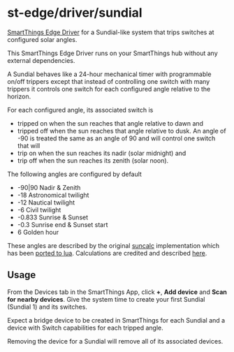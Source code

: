 # st-edge/driver/sundial

[SmartThings Edge Driver](https://community.smartthings.com/t/preview-smartthings-managed-edge-device-drivers)
for a Sundial-like system that trips switches at configured solar angles.

This SmartThings Edge Driver runs on your SmartThings hub without any external dependencies.

A Sundial behaves like a 24-hour mechanical timer with programmable on/off trippers except that
instead of controlling one switch with many trippers
it controls one switch for each configured angle relative to the horizon.

For each configured angle, its associated switch is
* tripped on when the sun reaches that angle relative to dawn and
* tripped off when the sun reaches that angle relative to dusk.
An angle of -90 is treated the same as an angle of 90 and will control one switch that will
* trip on when the sun reaches its nadir (solar midnight) and
* trip off when the sun reaches its zenith (solar noon).

The following angles are configured by default

* -90|90	Nadir & Zenith
* -18		Astronomical twilight
* -12		Nautical twilight
* -6		Civil twilight
* -0.833	Sunrise & Sunset
* -0.3		Sunrise end & Sunset start
* 6		Golden hour

These angles are described by the original
[suncalc](https://github.com/mourner/suncalc)
implementation which has been
[ported to lua](https://github.com/rtyle/suncalc-lua).
Calculations are credited and described [here](http://aa.quae.nl/en/reken/zonpositie.html).

## Usage

From the Devices tab in the SmartThings App, click **+**, **Add device** and **Scan for nearby devices**.
Give the system time to create your first Sundial (Sundial 1) and its switches.

Expect a bridge device to be created in SmartThings for each Sundial
and a device with Switch capabilities for each tripped angle.

Removing the device for a Sundial will remove all of its associated devices.
